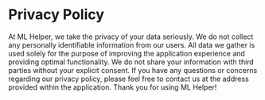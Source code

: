 # Privacy Policy

At ML Helper, we take the privacy of your data seriously. We do not collect any personally identifiable information from our users. All data we gather is used solely for the purpose of improving the application experience and providing optimal functionality. We do not share your information with third parties without your explicit consent. If you have any questions or concerns regarding our privacy policy, please feel free to contact us at the address provided within the application. Thank you for using ML Helper!
